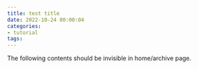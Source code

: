 ```yaml
---
title: test title
date: 2022-10-24 00:00:04
categories:
- tutorial
tags:
---
```


The following contents should be invisible in home/archive page.

